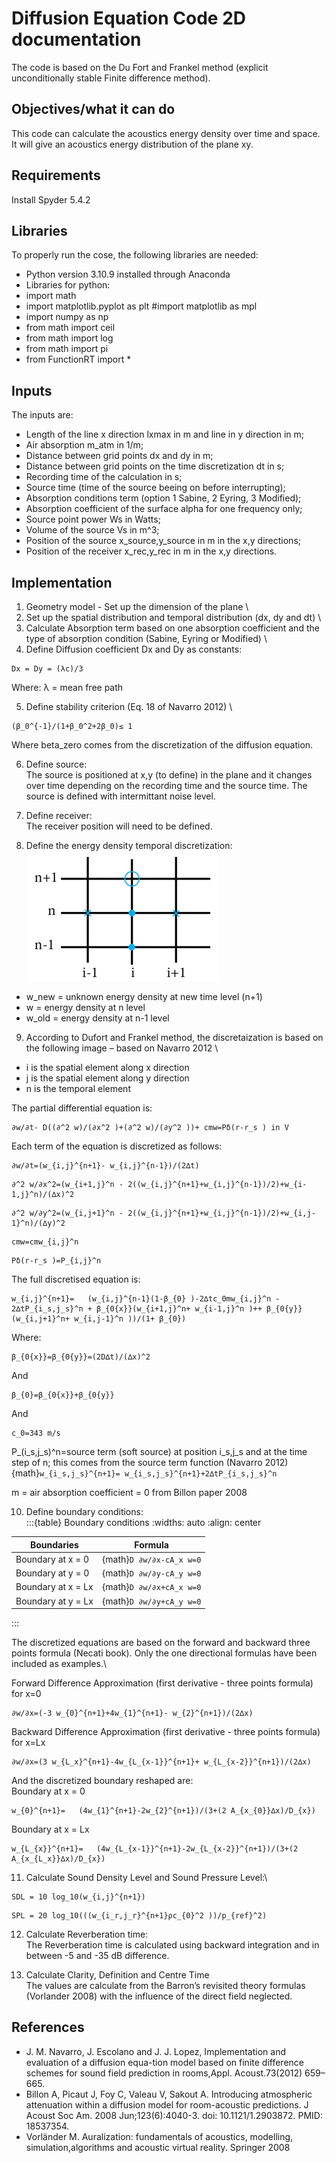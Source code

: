 # Diffusion Equation Code 2D documentation

The code is based on the Du Fort and Frankel method (explicit unconditionally stable Finite difference method).

## Objectives/what it can do
This code can calculate the acoustics energy density over time and space. It will give an acoustics energy distribution of the plane xy.

## Requirements
Install Spyder 5.4.2

## Libraries
To properly run the cose, the following libraries are needed:
- Python version 3.10.9 installed through Anaconda
- Libraries for python:
- import math
- import matplotlib.pyplot as plt #import matplotlib as mpl
- import numpy as np
- from math import ceil
- from math import log
- from math import pi
- from FunctionRT import *

## Inputs
The inputs are:
- Length of the line x direction lxmax in m and line in y direction in m;
- Air absorption m_atm in 1/m;
- Distance between grid points dx and dy in m;
- Distance between grid points on the time discretization dt in s;
- Recording time of the calculation in s;
- Source time (time of the source beeing on before interrupting);
- Absorption conditions term (option 1 Sabine, 2 Eyring, 3 Modified); 
- Absorption coefficient of the surface alpha for one frequency only;
- Source point power Ws in Watts;
- Volume of the source Vs in m^3;
- Position of the source x_source,y_source in m in the x,y directions;
- Position of the receiver x_rec,y_rec in m in the x,y directions.

## Implementation
1. Geometry model - Set up the dimension of the plane \
2. Set up the spatial distribution and temporal distribution (dx, dy and dt) \
3. Calculate Absorption term based on one absorption coefficient and the type of absorption condition (Sabine, Eyring or Modified) \
4. Define Diffusion coefficient Dx and Dy as constants:
```{math}
Dx = Dy = (λc)/3
```
Where:
λ = mean free path

5. Define stability criterion (Eq. 18 of Navarro 2012) \
```{math}
(β_0^{-1}/(1+β_0^2+2β_0)≤ 1
```
Where beta\_zero comes from the discretization of the diffusion equation.

6. Define source:\
The source is positioned at x,y (to define) in the plane and it changes over time depending on the recording time and the source time. The source is defined with intermittant noise level.

7. Define receiver: \
The receiver position will need to be defined.

8. Define the energy density temporal discretization:\
![](1DGrid.png)

- w\_new = unknown energy density at new time level (n+1)
- w = energy density at n level
- w\_old = energy density at n-1 level

9. According to Dufort and Frankel method, the discretaization is based on the following image – based on Navarro 2012 \

- i is the spatial element along x direction
- j is the spatial element along y direction
- n is the temporal element

The partial differential equation is:
```{math}
∂w/∂t- D((∂^2 w)/(∂x^2 )+(∂^2 w)/(∂y^2 ))+ cmw=Pδ(r-r_s ) in V
```
Each term of the equation is discretized as follows:
```{math}
∂w/∂t=(w_{i,j}^{n+1}- w_{i,j}^{n-1})/(2∆t)
```
```{math}
∂^2 w/∂x^2=(w_{i+1,j}^n - 2((w_{i,j}^{n+1}+w_{i,j}^{n-1})/2)+w_{i-1,j}^n)/(∆x)^2
```
```{math}
∂^2 w/∂y^2=(w_{i,j+1}^n - 2((w_{i,j}^{n+1}+w_{i,j}^{n-1})/2)+w_{i,j-1}^n)/(∆y)^2
```
```{math}
cmw=cmw_{i,j}^n
```
```{math}
Pδ(r-r_s )=P_{i,j}^n
```
The full discretised equation is:
```{math}
w_{i,j}^{n+1}=   (w_{i,j}^{n-1}(1-β_{0} )-2∆tc_0mw_{i,j}^n - 2∆tP_{i_s,j_s}^n + β_{0{x}}(w_{i+1,j}^n+ w_{i-1,j}^n )++ β_{0{y}}(w_{i,j+1}^n+ w_{i,j-1}^n ))/(1+ β_{0})
```
Where:
```{math}
β_{0{x}}=β_{0{y}}=(2D∆t)/(∆x)^2 
```
And
```{math}
β_{0}=β_{0{x}}+β_{0{y}} 
```
And
```{math}
c_0=343 m/s
```
P_(i_s,j_s)^n=source term (soft source) at position i_s,j_s and at the time step of n; this comes from the source term function (Navarro 2012) {math}`w_{i_s,j_s}^{n+1}= w_{i_s,j_s}^{n+1}+2∆tP_{i_s,j_s}^n`

m = air absorption coefficient = 0 from Billon paper 2008

10. Define boundary conditions:\
:::{table} Boundary conditions
:widths: auto
:align: center

| Boundaries         | Formula                  |
| ------------------ | ------------------------ |
| Boundary at x = 0  | {math}`D ∂w/∂x-cA_x w=0` |
| Boundary at y = 0  | {math}`D ∂w/∂y-cA_y w=0` |
| Boundary at x = Lx | {math}`D ∂w/∂x+cA_x w=0` |
| Boundary at y = Lx | {math}`D ∂w/∂y+cA_y w=0` |
:::

The discretized equations are based on the forward and backward three points formula (Necati book). Only the one directional formulas have been included as examples.\

Forward Difference Approximation (first derivative - three points formula) for x=0
```{math}
∂w/∂x=(-3 w_{0}^{n+1}+4w_{1}^{n+1}- w_{2}^{n+1})/(2∆x)
```
Backward Difference Approximation (first derivative - three points formula) for x=Lx
```{math}
∂w/∂x=(3 w_{L_x}^{n+1}-4w_{L_{x-1}}^{n+1}+ w_{L_{x-2}}^{n+1})/(2∆x)
```
And the discretized boundary reshaped are:\
Boundary at x = 0
```{math}
w_{0}^{n+1}=   (4w_{1}^{n+1}-2w_{2}^{n+1})/(3+(2 A_{x_{0}}∆x)/D_{x})
```
Boundary at x = Lx
```{math}
w_{L_{x}}^{n+1}=   (4w_{L_{x-1}}^{n+1}-2w_{L_{x-2}}^{n+1})/(3+(2 A_{x_{L_x}}∆x)/D_{x})
```
11. Calculate Sound Density Level and Sound Pressure Level:\
```{math}
SDL = 10 log_10⁡(w_{i,j}^{n+1})
```
```{math}
SPL = 20 log_10⁡(((w_{i_r,j_r}^{n+1}ρc_{0}^2 ))/p_{ref}^2) 
```
12. Calculate Reverberation time:\
The Reverberation time is calculated using backward integration and in between -5 and -35 dB difference. 

13. Calculate Clarity, Definition and Centre Time\
The values are calculate from the Barron’s revisited theory formulas (Vorlander 2008) with the influence of the direct field neglected.

## References
- J. M. Navarro, J. Escolano and J. J. Lopez, Implementation and evaluation of a diffusion equa-tion model based on finite difference schemes for sound field prediction in rooms,Appl. Acoust.73(2012) 659–665.
- Billon A, Picaut J, Foy C, Valeau V, Sakout A. Introducing atmospheric attenuation within a diffusion model for room-acoustic predictions. J Acoust Soc Am. 2008 Jun;123(6):4040-3. doi: 10.1121/1.2903872. PMID: 18537354.
- Vorländer M. Auralization: fundamentals of acoustics, modelling, simulation,algorithms and acoustic virtual reality. Springer 2008